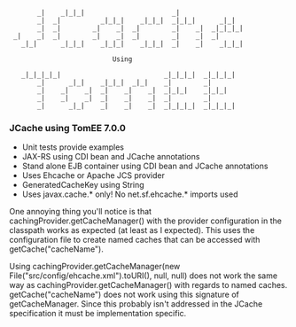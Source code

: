 ```
       _|    _|_|_|                      _|                      
       _|  _|          _|_|_|    _|_|_|  _|_|_|      _|_|        
       _|  _|        _|    _|  _|        _|    _|  _|_|_|_|      
 _|    _|  _|        _|    _|  _|        _|    _|  _|            
   _|_|      _|_|_|    _|_|_|    _|_|_|  _|    _|    _|_|_|      

                          Using

   _|_|_|_|_|                          _|_|_|_|  _|_|_|_|  
       _|      _|_|    _|_|_|  _|_|    _|        _|        
       _|    _|    _|  _|    _|    _|  _|_|_|    _|_|_|    
       _|    _|    _|  _|    _|    _|  _|        _|        
       _|      _|_|    _|    _|    _|  _|_|_|_|  _|_|_|_|  
```

### JCache using TomEE 7.0.0
* Unit tests provide examples
* JAX-RS using CDI bean and JCache annotations
* Stand alone EJB container using CDI bean and JCache annotations
* Uses Ehcache or Apache JCS provider
* GeneratedCacheKey using String
* Uses javax.cache.* only! No net.sf.ehcache.* imports used

One annoying thing you'll notice is that cachingProvider.getCacheManager() with
the provider configuration in the classpath works as expected (at least as I
expected). This uses the configuration file to create named caches that can be
accessed with getCache("cacheName").

Using cachingProvider.getCacheManager(new File("src/config/ehcache.xml").toURI(), null, null)
does not work the same way as cachingProvider.getCacheManager() with regards
to named caches. getCache("cacheName") does not work using this signature of
getCacheManager. Since this probably isn't addressed in the JCache specification
it must be implementation specific.